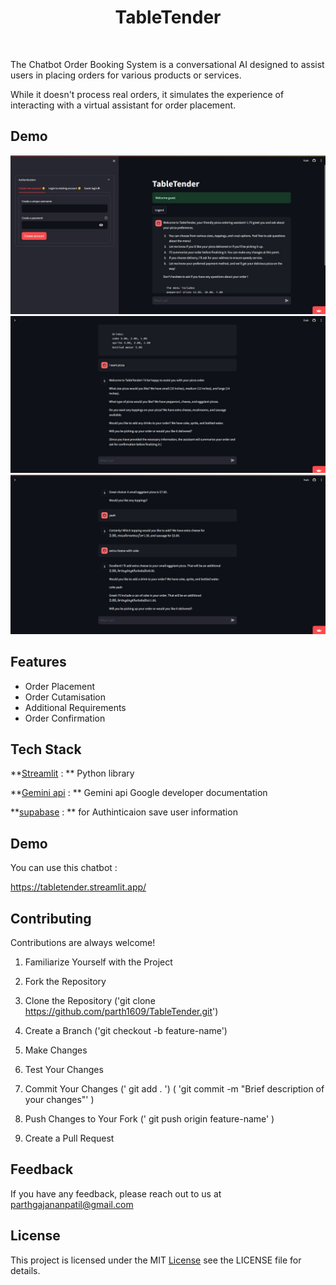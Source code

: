 
  <h1 align="center" >TableTender</h1> <br> 


The Chatbot Order Booking System is a conversational AI designed to assist users in placing orders for various products or services. 

While it doesn't process real orders, it simulates the experience of interacting with a virtual assistant for order placement.

## Demo

<img src="/img/first.jpg" alt="first">
<br>
<img src="/img/second.jpg" alt="second">
<br>
<img src="/img/third.jpg" alt="third">
<br>

## Features

- Order Placement 
- Order Cutamisation
- Additional Requirements 
- Order Confirmation


## Tech Stack

**[Streamlit](https://streamlit.io/) : ** Python library 

**[Gemini api](https://ai.google.dev/tutorials/python_quickstart) : ** Gemini api Google developer documentation  

**[supabase](https://supabase.com/) : ** for Authinticaion save user information  


## Demo

You can use this chatbot :

https://tabletender.streamlit.app/



## Contributing

Contributions are always welcome!


 1. Familiarize Yourself with the Project
 2. Fork the Repository
 3. Clone the Repository
    ('git clone https://github.com/parth1609/TableTender.git')
 4. Create a Branch 
 ('git checkout -b feature-name') 
 
 5. Make Changes
 6. Test Your Changes
 7. Commit Your Changes 
    (' git add . ')
    ( 'git commit -m "Brief description of your changes"' )
 8. Push Changes to Your Fork
    (' git push origin feature-name' )
 9. Create a Pull Request
## Feedback

If you have any feedback, please reach out to us at parthgajananpatil@gmail.com




## License

This project is licensed under the MIT [License](https://choosealicense.com/licenses/mit/)
see the LICENSE file for details.



